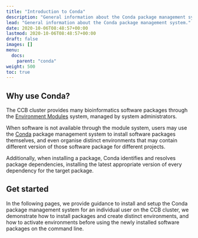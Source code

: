 ```yaml
---
title: "Introduction to Conda"
description: "General information about the Conda package management system."
lead: "General information about the Conda package management system."
date: 2020-10-06T08:48:57+00:00
lastmod: 2020-10-06T08:48:57+00:00
draft: false
images: []
menu:
  docs:
    parent: "conda"
weight: 500
toc: true
---
```


## Why use Conda?

The CCB cluster provides many bioinformatics software packages through the
[Environment Modules][modules-readthedocs] system, managed by system
administrators.

When software is not available through the module system, users may use
the [Conda][conda-website] package management system to install software
packages themselves, and even organise distinct environments that may contain
different version of those software package for different projects.

Additionally, when installing a package, Conda identifies and resolves
package dependencies, installing the latest appropriate version of
every dependency for the target package.

## Get started

In the following pages, we provide guidance to install and setup the Conda
package management system for an individual user on the CCB cluster,
we demonstrate how to install packages and create distinct environments,
and how to activate environments before using the newly installed software
packages on the command line.

<!-- Link definitions -->

[modules-readthedocs]: https://modules.readthedocs.io/en/latest/
[conda-website]: https://docs.conda.io/en/latest/
